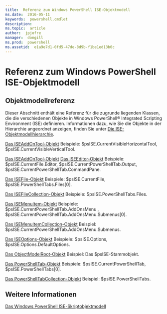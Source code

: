 ```yaml
---
title:  Referenz zum Windows PowerShell ISE-Objektmodell
ms.date:  2016-05-11
keywords:  powershell,cmdlet
description:  
ms.topic:  article
author:  jpjofre
manager:  dongill
ms.prod:  powershell
ms.assetid:  e1a9e7d1-0fd5-47de-8d9b-f1be1ed13b0c
---
```


# Referenz zum Windows PowerShell ISE-Objektmodell
  
## Objektmodellreferenz
 Dieser Abschnitt enthält eine Referenz für die zugrunde liegenden Klassen, die die verschiedenen Objekte in Windows PowerShell® Integrated Scripting Environment (ISE) definieren. Informationen dazu, wie Sie die Objekte in der Hierarchie angeordnet anzeigen, finden Sie unter [Die ISE-Objektmodellhierarchie](The-ISE-Object-Model-Hierarchy.md).

 [Das ISEAddOnTool-Objekt](The-ISEAddOnTool-Object.md)
 Beispiele: $psISE.CurrentVisibleHorizontalTool, $psISE.CurrentVisibleVerticalTool.

 [Das ISEAddOnTool-Objekt](The-ISEAddOnTool-Object.md)
  [Das ISEEditor-Objekt](The-ISEEditor-Object.md)
 Beispiele: $psISE.CurrentFile.Editor, $psISE.CurrentPowerShellTab.Output, $psISE.CurrentPowerShellTab.CommandPane.

 [Das ISEFile-Objekt](The-ISEFile-Object.md)
 Beispiele: $psISE.CurrentFile, $psISE.PowerShellTabs.Files\[0\].

 [Das ISEFileCollection-Objekt](The-ISEFileCollection-Object.md)
 Beispiele: $psISE.PowerShellTabs.Files.

 [Das ISEMenuItem-Objekt](The-ISEMenuItem-Object.md)
 Beispiele: $psISE.CurrentPowerShellTab.AddOnsMenu , $psISE.CurrentPowerShellTab.AddOnsMenu.Submenus\[0\].

 [Das ISEMenuItemCollection-Objekt](The-ISEMenuItemCollection-Object.md)
 Beispiel: $psISE.CurrentPowerShellTab.AddOnsMenu.Submenus.

 [Das ISEOptions-Objekt](The-ISEOptions-Object.md)
 Beispiele: $psISE.Options, $psISE.Options.DefaultOptions.

 [Das ObjectModelRoot-Objekt](The-ObjectModelRoot-Object.md)
 Beispiel: Das $psISE-Stammobjekt.

 [Das PowerShellTab-Objekt](The-PowerShellTab-Object.md)
 Beispiele: $psISE.CurrentPowerShellTab, $psISE.PowerShellTabs\[0\].

 [Das PowerShellTabCollection-Objekt](The-PowerShellTabCollection-Object.md)
 Beispiel: $psISE.PowerShellTabs.

## Weitere Informationen
 [Das Windows PowerShell ISE-Skriptobjektmodell](The-Windows-PowerShell-ISE-Scripting-Object-Model.md)

  


<!--HONumber=May16_HO2-->


